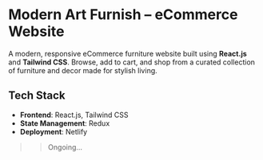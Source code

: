 # Modern Art Furnish – eCommerce Website

A modern, responsive eCommerce furniture website built using **React.js** and **Tailwind CSS**. Browse, add to cart, and shop from a curated collection of furniture and decor made for stylish living.

## Tech Stack

- **Frontend**: React.js, Tailwind CSS
- **State Management**: Redux
- **Deployment**: Netlify

>> Ongoing...